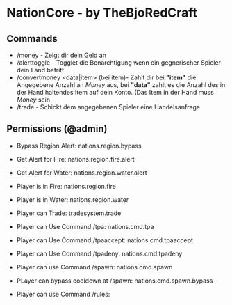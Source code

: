 # NationCore - by TheBjoRedCraft

## Commands
- /money - Zeigt dir dein Geld an
- /alerttoggle - Togglet die Benarchtigung wenn ein gegnerischer Spieler dein Land betritt
- /convertmoney <data|item> <count>(bei item)- Zahlt dir bei **"item"** die Angegebene Anzahl an _Money_ aus, bei **"data"** zahlt es die Anzahl des in der Hand haltendes Item auf dein Konto. (Das Item in der Hand muss _Money_ sein
- /trade <player> - Schickt dem angegebenen Spieler eine Handelsanfrage

## Permissions (@admin)

  - Bypass Region Alert: nations.region.bypass
    
  - Get Alert for Fire: nations.region.fire.alert
  - Get Alert for Water: nations.region.water.alert
 
  - Player is in Fire: nations.region.fire
  - Player is in Water: nations.region.water

  - Player can Trade: tradesystem.trade

  - Player can Use Command /tpa: nations.cmd.tpa
  - Player can Use Command /tpaaccept: nations.cmd.tpaaccept
  - Player can Use Command /tpadeny: nations.cmd.tpadeny

  - Player can use Command /spawn: nations.cmd.spawn
  - PLayer can bypass cooldown at /spawn: nations.cmd.spawn.bypass

  - Player can use Command /rules: <no permission>
